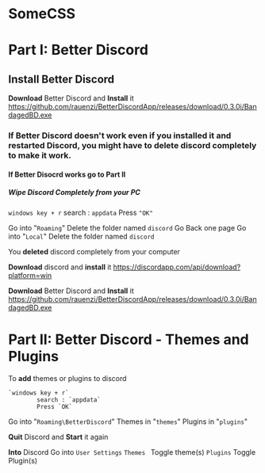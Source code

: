 

# SomeCSS
# Part I: Better Discord
## Install Better Discord
**Download** Better Discord and **Install** it
https://github.com/rauenzi/BetterDiscordApp/releases/download/0.3.0i/BandagedBD.exe

### If Better Discord  doesn't work even if you installed it and restarted Discord, you might have to delete discord completely to make it work. 
#### If Better Disocrd works go to Part II
##### Wipe Discord Completely from your PC


`windows key + r`
	search : `appdata`
	Press `"OK"`

Go into "`Roaming`"
	Delete the folder named `discord`
Go Back one page
	Go into "`Local`"
		Delete the folder named `discord`
    
You **deleted** discord completely from your computer

**Download** discord and **install** it
https://discordapp.com/api/download?platform=win

**Download** Better Discord and **Install** it
https://github.com/rauenzi/BetterDiscordApp/releases/download/0.3.0i/BandagedBD.exe

# Part II: Better Discord - Themes and Plugins

To **add** themes or plugins to discord

    `windows key + r`
			search : `appdata`
			Press `OK`
			
Go into "`Roaming\BetterDiscord`"
	Themes in "`themes`"
	Plugins in "`plugins`"
	
**Quit** Discord and **Start** it again

**Into** Discord
Go into `User Settings`
	`Themes `
		Toggle theme(s)
	`Plugins`
		Toggle Plugin(s)
            
        
